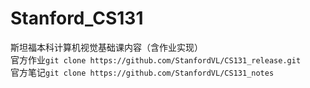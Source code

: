 # Stanford_CS131
斯坦福本科计算机视觉基础课内容（含作业实现）</br>
官方作业`git clone https://github.com/StanfordVL/CS131_release.git`</br>
官方笔记`git clone https://github.com/StanfordVL/CS131_notes`
